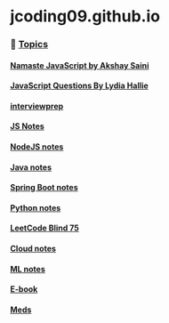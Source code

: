 # jcoding09.github.io

### 📌 <ins>Topics<ins>

#### [Namaste JavaScript by Akshay Saini](https://alok722.github.io/namaste-javascript-notes)

#### [JavaScript Questions By Lydia Hallie](./notes/notes001/javascript-questions-lydiahallie.md)

#### [interviewprep](https://jcoding09.github.io/interviewprep)

#### [JS Notes](https://jcoding09.github.io/jsnotes)

#### [NodeJS notes](https://jcoding09.github.io/nodejsnotes)

#### [Java notes](https://jcoding09.github.io/javanotes)

#### [Spring Boot notes](https://jcoding09.github.io/sbnotes)

#### [Python notes](https://jcoding09.github.io/pynotes/)

#### [LeetCode Blind 75](https://jcoding09.github.io/LeetCode-75/)

#### [Cloud notes](https://jcoding09.github.io/cloud/)

#### [ML notes](https://jcoding09.github.io/ml/)

#### [E-book](https://jcoding09.github.io/book/)

#### [Meds](https://jcoding09.github.io/Meds/)
